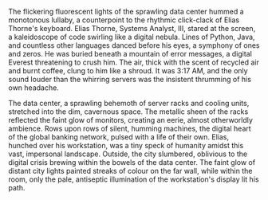 The flickering fluorescent lights of the sprawling data center hummed a monotonous lullaby, a counterpoint to the rhythmic click-clack of Elias Thorne's keyboard.  Elias Thorne, Systems Analyst, III, stared at the screen, a kaleidoscope of code swirling like a digital nebula.  Lines of Python, Java, and countless other languages danced before his eyes, a symphony of ones and zeros.  He was buried beneath a mountain of error messages, a digital Everest threatening to crush him.  The air, thick with the scent of recycled air and burnt coffee, clung to him like a shroud.  It was 3:17 AM, and the only sound louder than the whirring servers was the insistent thrumming of his own headache.


The data center, a sprawling behemoth of server racks and cooling units, stretched into the dim, cavernous space.  The metallic sheen of the racks reflected the faint glow of monitors, creating an eerie, almost otherworldly ambience.  Rows upon rows of silent, humming machines, the digital heart of the global banking network, pulsed with a life of their own. Elias, hunched over his workstation, was a tiny speck of humanity amidst this vast, impersonal landscape. Outside, the city slumbered, oblivious to the digital crisis brewing within the bowels of the data center. The faint glow of distant city lights painted streaks of colour on the far wall, while within the room, only the pale, antiseptic illumination of the workstation's display lit his path.
